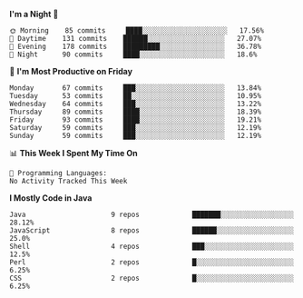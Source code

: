 <!--START_SECTION:waka-->
**I'm a Night 🦉** 

```text
🌞 Morning    85 commits     ████░░░░░░░░░░░░░░░░░░░░░   17.56% 
🌆 Daytime    131 commits    ██████░░░░░░░░░░░░░░░░░░░   27.07% 
🌃 Evening    178 commits    █████████░░░░░░░░░░░░░░░░   36.78% 
🌙 Night      90 commits     ████░░░░░░░░░░░░░░░░░░░░░   18.6%

```
📅 **I'm Most Productive on Friday** 

```text
Monday       67 commits     ███░░░░░░░░░░░░░░░░░░░░░░   13.84% 
Tuesday      53 commits     ██░░░░░░░░░░░░░░░░░░░░░░░   10.95% 
Wednesday    64 commits     ███░░░░░░░░░░░░░░░░░░░░░░   13.22% 
Thursday     89 commits     ████░░░░░░░░░░░░░░░░░░░░░   18.39% 
Friday       93 commits     ████░░░░░░░░░░░░░░░░░░░░░   19.21% 
Saturday     59 commits     ███░░░░░░░░░░░░░░░░░░░░░░   12.19% 
Sunday       59 commits     ███░░░░░░░░░░░░░░░░░░░░░░   12.19%

```


📊 **This Week I Spent My Time On** 

```text
💬 Programming Languages: 
No Activity Tracked This Week

```

**I Mostly Code in Java** 

```text
Java                     9 repos             ███████░░░░░░░░░░░░░░░░░░   28.12% 
JavaScript               8 repos             ██████░░░░░░░░░░░░░░░░░░░   25.0% 
Shell                    4 repos             ███░░░░░░░░░░░░░░░░░░░░░░   12.5% 
Perl                     2 repos             █░░░░░░░░░░░░░░░░░░░░░░░░   6.25% 
CSS                      2 repos             █░░░░░░░░░░░░░░░░░░░░░░░░   6.25%

```



<!--END_SECTION:waka-->
